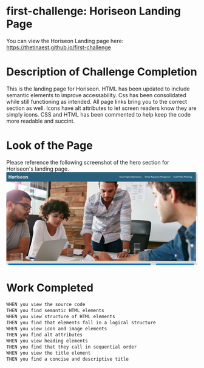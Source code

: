 # first-challenge: Horiseon Landing Page

You can view the Horiseon Landing page here: https://thetinaest.github.io/first-challenge

# Description of Challenge Completion

This is the landing page for Horiseon. HTML has been updated to include semantic elements to improve accessability. Css has been consolidated while still functioning as intended. All page links bring you to the correct section as well. Icons have alt attributes to let screen readers know they are simply icons. CSS and HTML has been commented to help keep the code more readable and succint. 

# Look of the Page

Please reference the following screenshot of the hero section for Horiseon's landing page. 
![Screenshot](horiseon-hero.PNG)

# Work Completed

```
WHEN you view the source code
THEN you find semantic HTML elements
WHEN you view structure of HTML elements
THEN you find that elements fall in a logical structure
WHEN you view icon and image elements
THEN you find alt attributes
WHEN you view heading elements
THEN you find that they call in sequential order
WHEN you view the title element
THEN you find a concise and descriptive title
```
